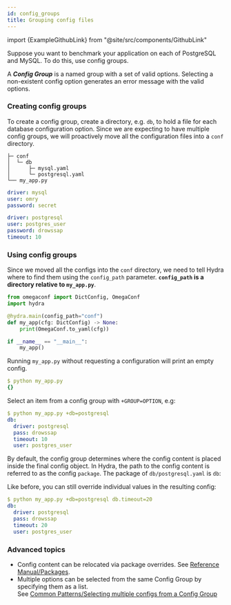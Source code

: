 ```yaml
---
id: config_groups
title: Grouping config files
---
```


import {ExampleGithubLink} from "@site/src/components/GithubLink"

<ExampleGithubLink to="examples/tutorials/basic/your_first_hydra_app/4_config_groups"/>

Suppose you want to benchmark your application on each of PostgreSQL and MySQL. To do this, use config groups. 

A _**Config Group**_ is a named group with a set of valid options.
Selecting a non-existent config option generates an error message with the valid options.

### Creating config groups
To create a config group, create a directory, e.g. `db`, to hold a file for each database configuration option. 
Since we are expecting to have multiple config groups, we will proactively move all the configuration files 
into a `conf` directory.

<div className="row">
<div className="col col--4">

``` text title="Directory layout"
├─ conf
│  └─ db
│      ├─ mysql.yaml
│      └─ postgresql.yaml
└── my_app.py
```
</div>

<div className="col col--4">

```yaml title="db/mysql.yaml"
driver: mysql
user: omry
password: secret


```
</div><div className="col col--4">

```yaml title="db/postgresql.yaml"
driver: postgresql
user: postgres_user
password: drowssap
timeout: 10

```

</div>
</div>

### Using config groups
Since we moved all the configs into the `conf` directory, we need to tell Hydra where to find them using the `config_path` parameter.
**`config_path` is a directory relative to `my_app.py`**.
```python title="my_app.py" {4}
from omegaconf import DictConfig, OmegaConf
import hydra

@hydra.main(config_path="conf")
def my_app(cfg: DictConfig) -> None:
    print(OmegaConf.to_yaml(cfg))

if __name__ == "__main__":
    my_app()
```

Running `my_app.py` without requesting a configuration will print an empty config.
```yaml
$ python my_app.py
{}
```

Select an item from a config group with `+GROUP=OPTION`, e.g: 
```yaml {2}
$ python my_app.py +db=postgresql
db:
  driver: postgresql
  pass: drowssap
  timeout: 10
  user: postgres_user
```

By default, the config group determines where the config content is placed inside the final config object. 
In Hydra, the path to the config content is referred to as the config `package`. 
The package of `db/postgresql.yaml` is `db`:


Like before, you can still override individual values in the resulting config:
```yaml
$ python my_app.py +db=postgresql db.timeout=20
db:
  driver: postgresql
  pass: drowssap
  timeout: 20
  user: postgres_user
```

### Advanced topics
 - Config content can be relocated via package overrides. See [Reference Manual/Packages](advanced/overriding_packages.md).    
 - Multiple options can be selected from the same Config Group by specifying them as a list.  
   See [Common Patterns/Selecting multiple configs from a Config Group](patterns/select_multiple_configs_from_config_group.md)  


